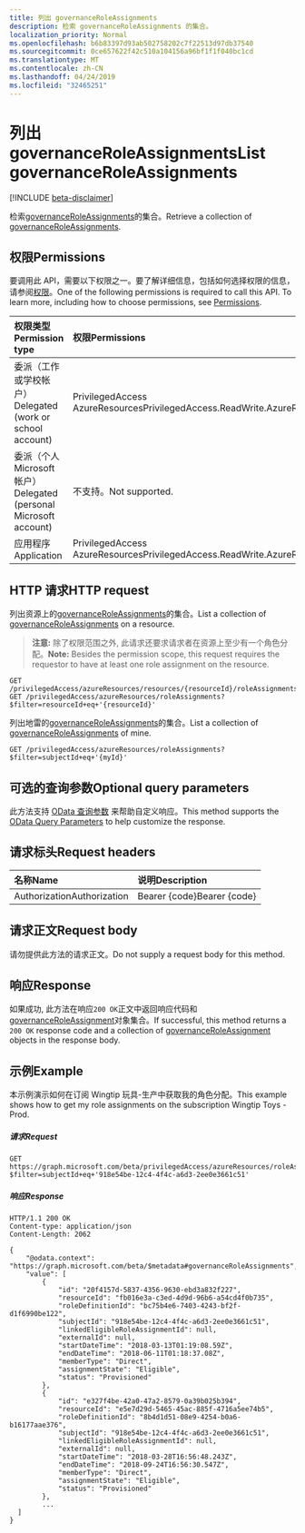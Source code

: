 ```yaml
---
title: 列出 governanceRoleAssignments
description: 检索 governanceRoleAssignments 的集合。
localization_priority: Normal
ms.openlocfilehash: b6b83397d93ab502758202c7f22513d97db37540
ms.sourcegitcommit: 0ce657622f42c510a104156a96bf1f1f040bc1cd
ms.translationtype: MT
ms.contentlocale: zh-CN
ms.lasthandoff: 04/24/2019
ms.locfileid: "32465251"
---
```

# <a name="list-governanceroleassignments"></a><span data-ttu-id="fa959-103">列出 governanceRoleAssignments</span><span class="sxs-lookup"><span data-stu-id="fa959-103">List governanceRoleAssignments</span></span>

[!INCLUDE [beta-disclaimer](../../includes/beta-disclaimer.md)]

<span data-ttu-id="fa959-104">检索[governanceRoleAssignments](../resources/governanceroleassignment.md)的集合。</span><span class="sxs-lookup"><span data-stu-id="fa959-104">Retrieve a collection of [governanceRoleAssignments](../resources/governanceroleassignment.md).</span></span>

## <a name="permissions"></a><span data-ttu-id="fa959-105">权限</span><span class="sxs-lookup"><span data-stu-id="fa959-105">Permissions</span></span>
<span data-ttu-id="fa959-p101">要调用此 API，需要以下权限之一。要了解详细信息，包括如何选择权限的信息，请参阅[权限](/graph/permissions-reference)。</span><span class="sxs-lookup"><span data-stu-id="fa959-p101">One of the following permissions is required to call this API. To learn more, including how to choose permissions, see [Permissions](/graph/permissions-reference).</span></span>

|<span data-ttu-id="fa959-108">权限类型</span><span class="sxs-lookup"><span data-stu-id="fa959-108">Permission type</span></span>      | <span data-ttu-id="fa959-109">权限</span><span class="sxs-lookup"><span data-stu-id="fa959-109">Permissions</span></span>              |
|:--------------------|:---------------------------------------------------------|
|<span data-ttu-id="fa959-110">委派（工作或学校帐户）</span><span class="sxs-lookup"><span data-stu-id="fa959-110">Delegated (work or school account)</span></span> | <span data-ttu-id="fa959-111">PrivilegedAccess AzureResources</span><span class="sxs-lookup"><span data-stu-id="fa959-111">PrivilegedAccess.ReadWrite.AzureResources</span></span>  |
|<span data-ttu-id="fa959-112">委派（个人 Microsoft 帐户）</span><span class="sxs-lookup"><span data-stu-id="fa959-112">Delegated (personal Microsoft account)</span></span> | <span data-ttu-id="fa959-113">不支持。</span><span class="sxs-lookup"><span data-stu-id="fa959-113">Not supported.</span></span>    |
|<span data-ttu-id="fa959-114">应用程序</span><span class="sxs-lookup"><span data-stu-id="fa959-114">Application</span></span> | <span data-ttu-id="fa959-115">PrivilegedAccess AzureResources</span><span class="sxs-lookup"><span data-stu-id="fa959-115">PrivilegedAccess.ReadWrite.AzureResources</span></span> |


## <a name="http-request"></a><span data-ttu-id="fa959-116">HTTP 请求</span><span class="sxs-lookup"><span data-stu-id="fa959-116">HTTP request</span></span>
<!-- { "blockType": "ignored" } -->

<span data-ttu-id="fa959-117">列出资源上的[governanceRoleAssignments](../resources/governanceroleassignment.md)的集合。</span><span class="sxs-lookup"><span data-stu-id="fa959-117">List a collection of [governanceRoleAssignments](../resources/governanceroleassignment.md) on a resource.</span></span>

><span data-ttu-id="fa959-118">**注意:** 除了权限范围之外, 此请求还要求请求者在资源上至少有一个角色分配。</span><span class="sxs-lookup"><span data-stu-id="fa959-118">**Note:** Besides the permission scope, this request requires the requestor to have at least one role assignment on the resource.</span></span> 
```http
GET /privilegedAccess/azureResources/resources/{resourceId}/roleAssignments
GET /privilegedAccess/azureResources/roleAssignments?$filter=resourceId+eq+'{resourceId}'
```
<span data-ttu-id="fa959-119">列出地雷的[governanceRoleAssignments](../resources/governanceroleassignment.md)的集合。</span><span class="sxs-lookup"><span data-stu-id="fa959-119">List a collection of [governanceRoleAssignments](../resources/governanceroleassignment.md) of mine.</span></span>
```http
GET /privilegedAccess/azureResources/roleAssignments?$filter=subjectId+eq+'{myId}'
```
## <a name="optional-query-parameters"></a><span data-ttu-id="fa959-120">可选的查询参数</span><span class="sxs-lookup"><span data-stu-id="fa959-120">Optional query parameters</span></span>
<span data-ttu-id="fa959-121">此方法支持 [OData 查询参数](/graph/query-parameters) 来帮助自定义响应。</span><span class="sxs-lookup"><span data-stu-id="fa959-121">This method supports the [OData Query Parameters](/graph/query-parameters) to help customize the response.</span></span>

## <a name="request-headers"></a><span data-ttu-id="fa959-122">请求标头</span><span class="sxs-lookup"><span data-stu-id="fa959-122">Request headers</span></span>
| <span data-ttu-id="fa959-123">名称</span><span class="sxs-lookup"><span data-stu-id="fa959-123">Name</span></span>      |<span data-ttu-id="fa959-124">说明</span><span class="sxs-lookup"><span data-stu-id="fa959-124">Description</span></span>|
|:----------|:----------|
| <span data-ttu-id="fa959-125">Authorization</span><span class="sxs-lookup"><span data-stu-id="fa959-125">Authorization</span></span>  | <span data-ttu-id="fa959-126">Bearer {code}</span><span class="sxs-lookup"><span data-stu-id="fa959-126">Bearer {code}</span></span>|

## <a name="request-body"></a><span data-ttu-id="fa959-127">请求正文</span><span class="sxs-lookup"><span data-stu-id="fa959-127">Request body</span></span>
<span data-ttu-id="fa959-128">请勿提供此方法的请求正文。</span><span class="sxs-lookup"><span data-stu-id="fa959-128">Do not supply a request body for this method.</span></span>

## <a name="response"></a><span data-ttu-id="fa959-129">响应</span><span class="sxs-lookup"><span data-stu-id="fa959-129">Response</span></span>
<span data-ttu-id="fa959-130">如果成功, 此方法在响应`200 OK`正文中返回响应代码和[governanceRoleAssignment](../resources/governanceroleassignment.md)对象集合。</span><span class="sxs-lookup"><span data-stu-id="fa959-130">If successful, this method returns a `200 OK` response code and a collection of [governanceRoleAssignment](../resources/governanceroleassignment.md) objects in the response body.</span></span>
## <a name="example"></a><span data-ttu-id="fa959-131">示例</span><span class="sxs-lookup"><span data-stu-id="fa959-131">Example</span></span>

<span data-ttu-id="fa959-132">本示例演示如何在订阅 Wingtip 玩具-生产中获取我的角色分配。</span><span class="sxs-lookup"><span data-stu-id="fa959-132">This example shows how to get my role assignments on the subscription Wingtip Toys - Prod.</span></span>
<!-- {
  "blockType": "request",
  "name": "get_governanceroleassignments"
}-->
##### <a name="request"></a><span data-ttu-id="fa959-133">请求</span><span class="sxs-lookup"><span data-stu-id="fa959-133">Request</span></span>

```http
GET https://graph.microsoft.com/beta/privilegedAccess/azureResources/roleAssignments?$filter=subjectId+eq+'918e54be-12c4-4f4c-a6d3-2ee0e3661c51'
```
##### <a name="response"></a><span data-ttu-id="fa959-134">响应</span><span class="sxs-lookup"><span data-stu-id="fa959-134">Response</span></span>
<!-- {
  "blockType": "response",
  "truncated": true,
  "@odata.type": "microsoft.graph.governanceRoleAssignment",
  "isCollection": true
} -->
```http
HTTP/1.1 200 OK
Content-type: application/json
Content-Length: 2062

{
    "@odata.context": "https://graph.microsoft.com/beta/$metadata#governanceRoleAssignments",
    "value": [
        {
            "id": "20f4157d-5837-4356-9630-ebd3a832f227",
            "resourceId": "fb016e3a-c3ed-4d9d-96b6-a54cd4f0b735",
            "roleDefinitionId": "bc75b4e6-7403-4243-bf2f-d1f6990be122",
            "subjectId": "918e54be-12c4-4f4c-a6d3-2ee0e3661c51",
            "linkedEligibleRoleAssignmentId": null,
            "externalId": null,
            "startDateTime": "2018-03-13T01:19:08.59Z",
            "endDateTime": "2018-06-11T01:18:37.08Z",
            "memberType": "Direct",
            "assignmentState": "Eligible",
            "status": "Provisioned"
        },
        {
            "id": "e327f4be-42a0-47a2-8579-0a39b025b394",
            "resourceId": "e5e7d29d-5465-45ac-885f-4716a5ee74b5",
            "roleDefinitionId": "8b4d1d51-08e9-4254-b0a6-b16177aae376",
            "subjectId": "918e54be-12c4-4f4c-a6d3-2ee0e3661c51",
            "linkedEligibleRoleAssignmentId": null,
            "externalId": null,
            "startDateTime": "2018-03-28T16:56:48.243Z",
            "endDateTime": "2018-09-24T16:56:30.547Z",
            "memberType": "Direct",
            "assignmentState": "Eligible",
            "status": "Provisioned"
        },
        ...
  ]
}
```

<!-- uuid: 8fcb5dbc-d5aa-4681-8e31-b001d5168d79
2015-10-25 14:57:30 UTC -->
<!--
{
  "type": "#page.annotation",
  "description": "List roleAssignments",
  "keywords": "",
  "section": "documentation",
  "tocPath": "",
  "suppressions": [
    "Error: /api-reference/beta/api/governanceroleassignment-list.md:\r\n      Exception processing links.\r\n    System.ArgumentException: Link Definition was null. Link text: !INCLUDE [beta-disclaimer](../../includes/beta-disclaimer.md)\r\n      at ApiDoctor.Validation.DocFile.get_LinkDestinations()\r\n      at ApiDoctor.Validation.DocSet.ValidateLinks(Boolean includeWarnings, String[] relativePathForFiles, IssueLogger issues, Boolean requireFilenameCaseMatch, Boolean printOrphanedFiles)"
  ]
}
-->
